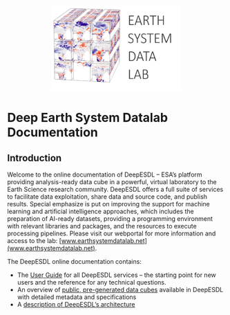 <p align="center">
    <img src="img/logo.png" alt="DeepESDL Logo" style="height: 200px; width:300px;"/>
</p>

# Deep Earth System Datalab Documentation

## Introduction

Welcome to the online documentation of DeepESDL – ESA’s platform providing
analysis-ready data cube in a powerful, virtual laboratory to the Earth Science
research community. DeepESDL offers a full suite of services to facilitate data
exploitation, share data and source code, and publish results. Special emphasize
is put on improving the support for machine learning and artificial intelligence
approaches, which includes the preparation of AI-ready datasets, providing a
programming environment with relevant libraries and packages, and the resources
to execute processing pipelines. Please visit our webportal for more information
and access to the lab: [www.earthsystemdatalab.net](www.earthsystemdatalab.net).

The DeepESDL online documentation contains:

-   The [User Guide](guide/user-guide.md) for all DeepESDL services – the starting
    point for new users and the reference for any technical questions.
-   An overview of [public, pre-generated data cubes](datasets/datasets.md)
    available in DeepESDL with detailed metadata and specifications
-   A [description of DeepESDL’s architecture](design/index.md)
